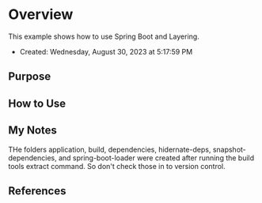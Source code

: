 # Overview

This example shows how to use Spring Boot and Layering.

*   Created: Wednesday, August 30, 2023 at 5:17:59 PM

## Purpose


## How to Use


## My Notes

THe folders application, build, dependencies, hidernate-deps, snapshot-dependencies, and spring-boot-loader were created after running the build tools extract command. So don't check those in to version control.

## References
